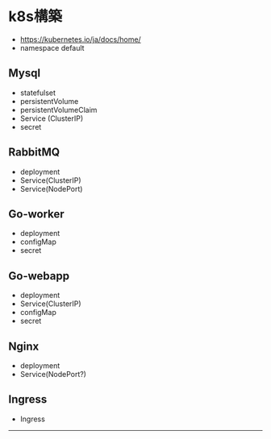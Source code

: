 # k8s構築

- https://kubernetes.io/ja/docs/home/
- namespace default

## Mysql
 - statefulset
 - persistentVolume
 - persistentVolumeClaim
 - Service (ClusterIP)
 - secret

## RabbitMQ
 - deployment
 - Service(ClusterIP)
 - Service(NodePort) 

## Go-worker
 - deployment
 - configMap
 - secret

## Go-webapp
 - deployment
 - Service(ClusterIP)
 - configMap
 - secret

## Nginx
 - deployment
 - Service(NodePort?)

## Ingress
 - Ingress

---

